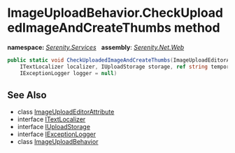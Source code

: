 # ImageUploadBehavior.CheckUploadedImageAndCreateThumbs method
**namespace:** *[Serenity.Services](../../README.md#serenity.services-namespace)*   **assembly**: *[Serenity.Net.Web](../../README.md)*

```csharp
public static void CheckUploadedImageAndCreateThumbs(ImageUploadEditorAttribute attr, 
    ITextLocalizer localizer, IUploadStorage storage, ref string temporaryFile, 
    IExceptionLogger logger = null)
```

## See Also

* class [ImageUploadEditorAttribute](../Serenity.Net.Core/../../Serenity.ComponentModel/ImageUploadEditorAttribute.md)
* interface [ITextLocalizer](../Serenity.Net.Core/../../Serenity/ITextLocalizer.md)
* interface [IUploadStorage](../Serenity.Net.Services/../../Serenity.Web/IUploadStorage.md)
* interface [IExceptionLogger](../Serenity.Net.Core/../../Serenity.Abstractions/IExceptionLogger.md)
* class [ImageUploadBehavior](../ImageUploadBehavior.md)